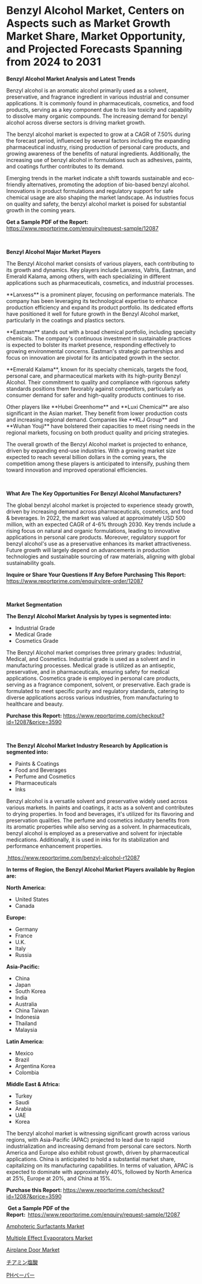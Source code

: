 <p><h1>Benzyl Alcohol Market, Centers on Aspects such as Market Growth Market Share, Market Opportunity, and Projected Forecasts Spanning from 2024 to 2031</h1></p><p><strong>Benzyl Alcohol Market Analysis and Latest Trends</strong></p>
<p><p>Benzyl alcohol is an aromatic alcohol primarily used as a solvent, preservative, and fragrance ingredient in various industrial and consumer applications. It is commonly found in pharmaceuticals, cosmetics, and food products, serving as a key component due to its low toxicity and capability to dissolve many organic compounds. The increasing demand for benzyl alcohol across diverse sectors is driving market growth. </p><p>The benzyl alcohol market is expected to grow at a CAGR of 7.50% during the forecast period, influenced by several factors including the expanding pharmaceutical industry, rising production of personal care products, and growing awareness of the benefits of natural ingredients. Additionally, the increasing use of benzyl alcohol in formulations such as adhesives, paints, and coatings further contributes to its demand. </p><p>Emerging trends in the market indicate a shift towards sustainable and eco-friendly alternatives, promoting the adoption of bio-based benzyl alcohol. Innovations in product formulations and regulatory support for safe chemical usage are also shaping the market landscape. As industries focus on quality and safety, the benzyl alcohol market is poised for substantial growth in the coming years.</p></p>
<p><strong>Get a Sample PDF of the Report:&nbsp;</strong> <a href="https://www.reportprime.com/enquiry/request-sample/12087">https://www.reportprime.com/enquiry/request-sample/12087</a></p>
<p>&nbsp;</p>
<p><strong>Benzyl Alcohol Major Market Players</strong></p>
<p><p>The Benzyl Alcohol market consists of various players, each contributing to its growth and dynamics. Key players include Lanxess, Valtris, Eastman, and Emerald Kalama, among others, with each specializing in different applications such as pharmaceuticals, cosmetics, and industrial processes.</p><p>**Lanxess** is a prominent player, focusing on performance materials. The company has been leveraging its technological expertise to enhance production efficiency and expand its product portfolio. Its dedicated efforts have positioned it well for future growth in the Benzyl Alcohol market, particularly in the coatings and plastics sectors.</p><p>**Eastman** stands out with a broad chemical portfolio, including specialty chemicals. The company's continuous investment in sustainable practices is expected to bolster its market presence, responding effectively to growing environmental concerns. Eastman's strategic partnerships and focus on innovation are pivotal for its anticipated growth in the sector.</p><p>**Emerald Kalama**, known for its specialty chemicals, targets the food, personal care, and pharmaceutical markets with its high-purity Benzyl Alcohol. Their commitment to quality and compliance with rigorous safety standards positions them favorably against competitors, particularly as consumer demand for safer and high-quality products continues to rise.</p><p>Other players like **Hubei Greenhome** and **Luxi Chemical** are also significant in the Asian market. They benefit from lower production costs and increasing regional demand. Companies like **KLJ Group** and **Wuhan Youji** have bolstered their capacities to meet rising needs in the regional markets, focusing on both product quality and pricing strategies.</p><p>The overall growth of the Benzyl Alcohol market is projected to enhance, driven by expanding end-use industries. With a growing market size expected to reach several billion dollars in the coming years, the competition among these players is anticipated to intensify, pushing them toward innovation and improved operational efficiencies.</p></p>
<p>&nbsp;</p>
<p><strong>What Are The Key Opportunities For Benzyl Alcohol Manufacturers?</strong></p>
<p><p>The global benzyl alcohol market is projected to experience steady growth, driven by increasing demand across pharmaceuticals, cosmetics, and food & beverages. In 2022, the market was valued at approximately USD 500 million, with an expected CAGR of 4-6% through 2030. Key trends include a rising focus on natural and organic formulations, leading to innovative applications in personal care products. Moreover, regulatory support for benzyl alcohol's use as a preservative enhances its market attractiveness. Future growth will largely depend on advancements in production technologies and sustainable sourcing of raw materials, aligning with global sustainability goals.</p></p>
<p><strong>Inquire or Share Your Questions If Any Before Purchasing This Report:</strong> <a href="https://www.reportprime.com/enquiry/pre-order/12087">https://www.reportprime.com/enquiry/pre-order/12087</a></p>
<p>&nbsp;</p>
<p><strong>Market Segmentation</strong></p>
<p><strong>The Benzyl Alcohol Market Analysis by types is segmented into:</strong></p>
<p><ul><li>Industrial Grade</li><li>Medical Grade</li><li>Cosmetics Grade</li></ul></p>
<p><p>The Benzyl Alcohol market comprises three primary grades: Industrial, Medical, and Cosmetics. Industrial grade is used as a solvent and in manufacturing processes. Medical grade is utilized as an antiseptic, preservative, and in pharmaceuticals, ensuring safety for medical applications. Cosmetics grade is employed in personal care products, serving as a fragrance component, solvent, or preservative. Each grade is formulated to meet specific purity and regulatory standards, catering to diverse applications across various industries, from manufacturing to healthcare and beauty.</p></p>
<p><strong>Purchase this Report:&nbsp;</strong><a href="https://www.reportprime.com/checkout?id=12087&price=3590">https://www.reportprime.com/checkout?id=12087&price=3590</a></p>
<p>&nbsp;</p>
<p><strong>The Benzyl Alcohol Market Industry Research by Application is segmented into:</strong></p>
<p><ul><li>Paints & Coatings</li><li>Food and Beverages</li><li>Perfume and Cosmetics</li><li>Pharmaceuticals</li><li>Inks</li></ul></p>
<p><p>Benzyl alcohol is a versatile solvent and preservative widely used across various markets. In paints and coatings, it acts as a solvent and contributes to drying properties. In food and beverages, it's utilized for its flavoring and preservation qualities. The perfume and cosmetics industry benefits from its aromatic properties while also serving as a solvent. In pharmaceuticals, benzyl alcohol is employed as a preservative and solvent for injectable medications. Additionally, it is used in inks for its stabilization and performance enhancement properties.</p></p>
<p><a href="https://www.reportprime.com/benzyl-alcohol-r12087">&nbsp;https://www.reportprime.com/benzyl-alcohol-r12087</a></p>
<p><strong>In terms of Region, the Benzyl Alcohol Market Players available by Region are:</strong></p>
<p>
    <p> <strong> North America: </strong>
        <ul>
            <li>United States</li>
            <li>Canada</li>
        </ul>
        </p> 
    <p> <strong> Europe: </strong>
        <ul>
            <li>Germany</li>
            <li>France</li>
            <li>U.K.</li>
            <li>Italy</li>
            <li>Russia</li>
        </ul>
        </p> 
    <p> <strong> Asia-Pacific: </strong>
        <ul>
            <li>China</li>
            <li>Japan</li>
            <li>South Korea</li>
            <li>India</li>
            <li>Australia</li>
            <li>China Taiwan</li>
            <li>Indonesia</li>
            <li>Thailand</li>
            <li>Malaysia</li>
        </ul>
        </p> 
    <p> <strong> Latin America: </strong>
        <ul>
            <li>Mexico</li>
            <li>Brazil</li>
            <li>Argentina Korea</li>
            <li>Colombia</li>
        </ul>
        </p> 
    <p> <strong> Middle East & Africa: </strong>
        <ul>
            <li>Turkey</li>
            <li>Saudi</li>
            <li>Arabia</li>
            <li>UAE</li>
            <li>Korea</li>
        </ul>
    </p>
    </p>
<p><p>The benzyl alcohol market is witnessing significant growth across various regions, with Asia-Pacific (APAC) projected to lead due to rapid industrialization and increasing demand from personal care sectors. North America and Europe also exhibit robust growth, driven by pharmaceutical applications. China is anticipated to hold a substantial market share, capitalizing on its manufacturing capabilities. In terms of valuation, APAC is expected to dominate with approximately 40%, followed by North America at 25%, Europe at 20%, and China at 15%.</p></p>
<p><strong>Purchase this Report: </strong><a href="https://www.reportprime.com/checkout?id=12087&price=3590">https://www.reportprime.com/checkout?id=12087&price=3590</a></p>
<p>&nbsp;<strong>Get a Sample PDF of the Report:&nbsp;&nbsp;</strong><a href="https://www.reportprime.com/enquiry/request-sample/12087">https://www.reportprime.com/enquiry/request-sample/12087</a></p>
<p><strong></strong></p>
<p><p><a href="https://issuu.com/reportprime-2/docs/amphoteric-surfactants-market-size-_29300f411ee3aa">Amphoteric Surfactants Market</a></p><p><a href="https://medium.com/@nathalelly87957/multiple-effect-evaporators-market-size-share-trends-analysis-report-by-product-double-410651f60d8e">Multiple Effect Evaporators Market</a></p><p><a href="https://medium.com/@nathalelly87957/airplane-door-market-size-by-type-manual-hydraulic-by-product-c77b7dd84ff4">Airplane Door Market</a></p><p><a href="https://medium.com/@novastamm2023/%E3%83%81%E3%82%A2%E3%83%9F%E3%83%B3hcl%E5%B8%82%E5%A0%B4-2024%E5%B9%B4%E3%81%8B%E3%82%892031%E5%B9%B4%E3%81%BE%E3%81%A7%E3%81%AE%E6%9C%9F%E9%96%93%E3%81%AB%E9%96%A2%E3%81%99%E3%82%8B%E6%A5%AD%E7%95%8C%E5%8B%95%E5%90%91%E3%81%A8%E4%BA%88%E6%B8%AC-ac5c34bd412c">チアミン塩酸</a></p><p><a href="https://medium.com/@novastamm2023/%E6%88%A6%E7%95%A5%E7%9A%84%E3%83%AD%E3%83%BC%E3%83%89%E3%83%9E%E3%83%83%E3%83%97-%E3%82%B0%E3%83%AD%E3%83%BC%E3%83%90%E3%83%ABph%E3%83%9A%E3%83%BC%E3%83%91%E3%83%BC%E3%83%9E%E3%83%BC%E3%82%B1%E3%83%83%E3%83%88%E3%81%AE%E6%B4%9E%E5%AF%9F%E3%81%A8%E6%A9%9F%E4%BC%9A-2024%E5%B9%B4-2031%E5%B9%B4-497419f21261">PHペーパー</a></p></p>